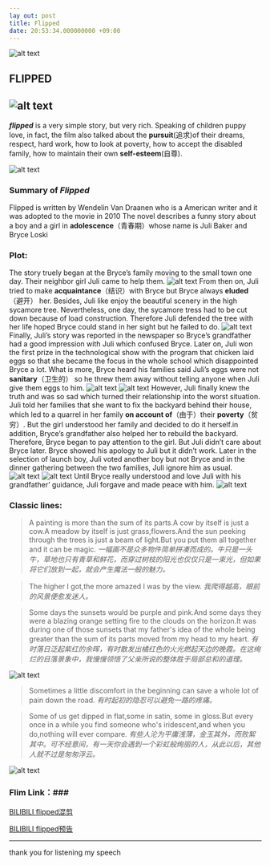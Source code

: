 ```yaml
---
lay out: post
title: Flipped
date: 20:53:34.000000000 +09:00
---
```

![alt text](/assets/images/6607E2EA-2517-403B-9A96-DF1CC330CD4F.jpeg "Title")

## FLIPPED

![alt text](/assets/images/FD01332D-8A6B-4AB1-BD9E-3E516D29E0FA.jpeg "Title")
------------------------
***flipped*** is a very simple story, but very rich. Speaking of children puppy love, in fact, the film also talked about the **pursuit**(追求)of their dreams, respect, hard work, how to look at poverty, how to accept the disabled family, how to maintain their own **self-esteem**(自尊).

![alt text](/assets/images/6827B6BC-8F7C-4C34-B6BA-901AABC469BD.jpeg "Title")
### Summary of *Flipped* ###

Flipped is written by Wendelin Van Draanen who is a American writer and it was adopted to the movie in 2010
The novel describes a funny story about a boy and a girl in **adolescence**（青春期）whose name is Juli Baker and Bryce Loski
### Plot: ###
The story truely began at the Bryce’s family moving to the small town one day. Their neighbor girl Juli came to help them.
![alt text](/assets/images/561B0F12-C179-4FA9-A2A6-93E661231D84.jpeg "Title")
From then on, Juli tried to make **acquaintance**（结识）with Bryce but Bryce always **eluded**（避开） her. Besides, Juli like enjoy the beautiful scenery in the high sycamore tree. Nevertheless, one day, the sycamore tress had to be cut down because of load construction. Therefore Juli defended the tree with her life hoped Bryce could stand in her sight but he failed to do. 
![alt text](/assets/images/7A02371D-1282-40D6-ACD5-78B0B588EE3D.jpeg "Title")
Finally, Juli’s story was reported in the newspaper so Bryce’s grandfather had a good impression with Juli which confused Bryce. Later on, Juli won the first prize in the technological show with the program that chicken laid eggs so that she became the focus in the whole school which disappointed Bryce a lot. What is more, Bryce heard his families said Juli’s eggs were not **sanitary**（卫生的） so he threw them away without telling anyone when Juli give them eggs to him. 
![alt text](/assets/images/D104008C-BCE6-478D-8373-1CDDCB1D3E09.jpeg "Title")
![alt text](/assets/images/FCAB0580-DDBB-4704-8E64-34E8FAD95475.jpeg "Title")
However, Juli finally knew the truth and was so sad which turned their relationship into the worst situation. Juli told her families that she want to fix the backyard behind their house, which led to a quarrel in her family **on account of**（由于）their **poverty**（贫穷）. But the girl understood her family and decided to do it herself.in addition, Bryce’s grandfather also helped her to rebuild the backyard. Therefore, Bryce began to pay attention to the girl. But Juli didn’t care about Bryce later. Bryce showed his apology to Juli but it didn’t work. Later in the selection of launch boy, Juli voted another boy but not Bryce and in the dinner gathering between the two families, Juli ignore him as usual. 
![alt text](/assets/images/F5099730-3409-4173-B19C-31B9F3AD0DD6.jpeg "Title")
![alt text](/assets/images/5ED85C83-FEEB-4614-AD7F-159E4DC1FD86.jpeg "Title")
Until Bryce really understood and love Juli with his grandfather’ guidance, Juli forgave and made peace with him.
![alt text](/assets/images/531C85C5-DE7A-4463-A6D0-3DA8C8BE94AD.jpeg "Title")

### Classic lines: ###
>A painting is more than the sum of its parts.A cow by itself is just a cow.A meadow by itself is just grass,flowers.And the sun peeking through the trees is just a beam of light.But you put them all together and it can be magic.
*一幅画不是众多物件简单拼凑而成的。牛只是一头牛，草地也只有青草和鲜花，而穿过树枝的阳光也仅仅只是一束光，但如果将它们放到一起，就会产生魔法一般的魅力。*<br />

>The higher I got,the more amazed I was by the view.
*我爬得越高，眼前的风景便愈发迷人。*<br />

>Some days the sunsets would be purple and pink.And some days they were a blazing orange setting fire to the clouds on the horizon.It was during one of those sunsets that my father's idea of the whole being greater than the sum of its parts moved from my head to my heart.
*有时落日泛起紫红的余晖，有时散发出橘红色的火光燃起天边的晚霞。在这绚烂的日落景象中，我慢慢领悟了父亲所说的整体胜于局部总和的道理。*

![alt text](/assets/images/24A16894-EB0A-42F6-9EC4-63701D19884C.jpeg "Title")

>Sometimes a little discomfort in the beginning can save a whole lot of pain down the road.
*有时起初的隐忍可以避免一路的疼痛。*<br />

>Some of us get dipped in flat,some in satin, some in gloss.But every once in a while you find someone who's iridescent,and when you do,nothing will ever compare.
*有些人沦为平庸浅薄，金玉其外，而败絮其中。可不经意间，有一天你会遇到一个彩虹般绚丽的人，从此以后，其他人就不过是匆匆浮云。*<br />

![alt text](/assets/images/838425FE-F521-4036-B66A-A6870EB42C24.jpeg "Title")

### Flim Link：###
[BILIBILI flipped混剪](https://www.bilibili.com/video/av5010967/?from=search&seid=5752836680726084503)    

[BILIBILI flipped预告](https://www.bilibili.com/video/av9601315/?from=search&seid=5752836680726084503)

-------

thank you for listening my speech

